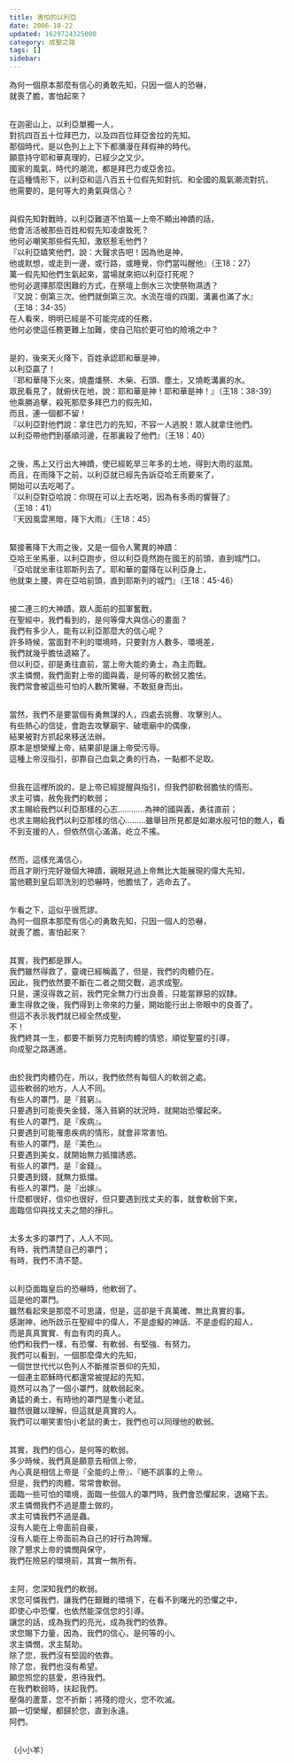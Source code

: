 ```yaml
---
title: 害怕的以利亞
date: 2006-10-22
updated: 1629724325000
category: 成聖之路
tags: []
sidebar: 
---
```


<p>為何一個原本那麼有信心的勇敢先知，只因一個人的恐嚇，<br/>
就喪了膽，害怕起來？</p>
<p><br/>
在迦密山上，以利亞單獨一人，<br/>
對抗四百五十位拜巴力，以及四百位拜亞舍拉的先知。<br/>
那個時代，是以色列上上下下都瀰漫在拜假神的時代。<br/>
願意持守耶和華真理的，已經少之又少。<br/>
國家的風氣，時代的潮流，都是拜巴力或亞舍拉。<br/>
在這種情形下，以利亞和這八百五十位假先知對抗、和全國的風氣潮流對抗，<br/>
他需要的，是何等大的勇氣與信心？</p>
<p><br/>
與假先知對戰時，以利亞難道不怕萬一上帝不顯出神蹟的話，<br/>
他會活活被那些百姓和假先知凌虐致死？<br/>
他何必嘲笑那些假先知，激怒惹毛他們？<br/>
『以利亞嬉笑他們，說：大聲求告吧！因為他是神，<br/>
他或默想，或走到一邊，或行路，或睡覺，你們當叫醒他』（王18：27）<br/>
萬一假先知他們生氣起來，當場就來把以利亞打死呢？<br/>
他何必選擇那麼困難的方式，在祭壇上倒水三次使祭物濕透？<br/>
『又說：倒第三次。他們就倒第三次。水流在壇的四圍，溝裏也滿了水』<br/>
（王18：34-35）<br/>
在人看來，明明已經是不可能完成的任務，<br/>
他何必使這任務更難上加難，使自己陷於更可怕的險境之中？</p>
<p><br/>
是的，後來天火降下，百姓承認耶和華是神，<br/>
以利亞贏了！<br/>
『耶和華降下火來，燒盡燔祭、木柴、石頭、塵土，又燒乾溝裏的水。<br/>
眾民看見了，就俯伏在地，說：耶和華是神！耶和華是神！』（王18：38-39）<br/>
他乘勝追擊，殺死那麼多拜巴力的假先知，<br/>
而且，連一個都不留！<br/>
『以利亞對他們說：拿住巴力的先知，不容一人逃脫！眾人就拿住他們。<br/>
以利亞帶他們到基順河邊，在那裏殺了他們』（王18：40）</p>
<p><br/>
之後，馬上又行出大神蹟，使已經乾旱三年多的土地，得到大雨的滋潤。<br/>
而且，在雨降下之前，以利亞就已經先告訴亞哈王雨要來了，<br/>
開始可以去吃喝了。<br/>
『以利亞對亞哈說：你現在可以上去吃喝，因為有多雨的響聲了』<br/>
（王18：41）<br/>
『天因風雲黑暗，降下大雨』（王18：45）</p>
<p><br/>
緊接著降下大雨之後，又是一個令人驚異的神蹟：<br/>
亞哈王坐馬車，以利亞跑步，但以利亞竟然跑在國王的前頭，直到城門口。<br/>
『亞哈就坐車往耶斯列去了。耶和華的靈降在以利亞身上，<br/>
他就束上腰，奔在亞哈前頭，直到耶斯列的城門』（王18：45-46）</p>
<p><br/>
接二連三的大神蹟，眾人面前的孤軍奮戰，<br/>
在聖經中，我們看到的，是何等偉大與信心的畫面？<br/>
我們有多少人，能有以利亞那麼大的信心呢？<br/>
許多時候，當面對不利的環境時，只要對方人數多、環境差，<br/>
我們就幾乎膽怯退縮了。<br/>
但以利亞，卻是勇往直前，當上帝大能的勇士，為主而戰。<br/>
求主憐憫，我們面對上帝的國與義，是何等的軟弱又膽怯。<br/>
我們常會被這些可怕的人數所驚嚇，不敢挺身而出。</p>
<p><br/>
當然，我們不是要當個有勇無謀的人，四處去挑釁、攻擊別人。<br/>
有些熱心的信徒，會跑去攻擊廟宇、破壞廟中的偶像，<br/>
結果被對方抓起來移送法辦。<br/>
原本是想榮耀上帝，結果卻是讓上帝受污辱。<br/>
這種上帝沒指引，卻靠自己血氣之勇的行為，一點都不足取。</p>
<p><br/>
但我在這裡所說的，是上帝已經提醒與指引，但我們卻軟弱膽怯的情形。<br/>
求主可憐，赦免我們的軟弱；<br/>
求主賜給我們以利亞那樣的心志…………為神的國與義，勇往直前；<br/>
也求主賜給我們以利亞那樣的信心………雖舉目所見都是如潮水般可怕的敵人，看不到支援的人，但依然信心滿滿，屹立不搖。</p>
<p><br/>
然而，這樣充滿信心，<br/>
而且才剛行完好幾個大神蹟，親眼見過上帝無比大能展現的偉大先知，<br/>
當他聽到皇后耶洗別的恐嚇時，他膽怯了，逃命去了。</p>
<p><br/>
乍看之下，這似乎很荒謬。<br/>
為何一個原本那麼有信心的勇敢先知，只因一個人的恐嚇，<br/>
就喪了膽，害怕起來？</p>
<p><br/>
其實，我們都是罪人。<br/>
我們雖然得救了，靈魂已經稱義了，但是，我們的肉體仍在。<br/>
因此，我們依然要不斷在二者之間交戰，追求成聖。<br/>
只是，還沒得救之前，我們完全無力行出良善，只能當罪惡的奴隸。<br/>
重生得救之後，我們得到上帝來的力量，開始能行出上帝眼中的良善了。<br/>
但這不表示我們就已經全然成聖，<br/>
不！<br/>
我們終其一生，都要不斷努力克制肉體的情慾，順從聖靈的引導，<br/>
向成聖之路邁進。</p>
<p><br/>
由於我們肉體仍在，所以，我們依然有每個人的軟弱之處。<br/>
這些軟弱的地方，人人不同。<br/>
有些人的罩門，是『貧窮』。<br/>
只要遇到可能喪失金錢，落入貧窮的狀況時，就開始恐懼起來。<br/>
有些人的罩門，是『疾病』。<br/>
只要遇到可能罹患疾病的情形，就會非常害怕。<br/>
有些人的罩門，是『美色』。<br/>
只要遇到美女，就開始無力抵擋誘惑。<br/>
有些人的罩門，是『金錢』。<br/>
只要遇到錢，就無力抵擋。<br/>
有些人的罩門，是『出嫁』。<br/>
什麼都很好，信仰也很好，但只要遇到找丈夫的事，就會軟弱下來，<br/>
面臨信仰與找丈夫之間的掙扎。</p>
<p><br/>
太多太多的罩門了，人人不同。<br/>
有時，我們清楚自己的罩門；<br/>
有時，我們不清不楚。</p>
<p><br/>
以利亞面臨皇后的恐嚇時，他軟弱了。<br/>
這是他的罩門。<br/>
雖然看起來是那麼不可思議，但是，這卻是千真萬確、無比真實的事。<br/>
感謝神，祂所啟示在聖經中的偉人，不是虛擬的神話、不是虛假的超人，<br/>
而是真真實實、有血有肉的真人。<br/>
他們和我們一樣，有恐懼、有軟弱、有堅強、有努力。<br/>
我們可以看到，一個那麼偉大的先知，<br/>
一個世世代代以色列人不斷推崇景仰的先知，<br/>
一個連主耶穌時代都還常被提起的先知，<br/>
竟然可以為了一個小罩門，就軟弱起來。<br/>
勇猛的勇士，有時他的罩門是隻小老鼠。<br/>
雖然很難以理解，但這就是真實的人。<br/>
我們可以嘲笑害怕小老鼠的勇士，我們也可以同理他的軟弱。</p>
<p><br/>
其實，我們的信心，是何等的軟弱。<br/>
多少時候，我們真是願意去相信上帝，<br/>
內心真是相信上帝是『全能的上帝』、『絕不誤事的上帝』。<br/>
但是，我們的肉體，常常會軟弱。<br/>
面臨一些可怕的環境，面臨一些個人的罩門時，我們會恐懼起來，退縮下去。<br/>
求主憐憫我們不過是塵土做的，<br/>
求主可憐我們不過是蟲。<br/>
沒有人能在上帝面前自豪，<br/>
沒有人能在上帝面前為自己的好行為誇耀。<br/>
除了懇求上帝的憐憫與保守，<br/>
我們在險惡的環境前，其實一無所有。</p>
<p><br/>
主阿，您深知我們的軟弱。<br/>
求您可憐我們，讓我們在艱難的環境下，在看不到曙光的恐懼之中，<br/>
即使心中恐懼，也依然能深信您的引導。<br/>
讓您的話，成為我們的亮光，成為我們的依靠。<br/>
求您賜下力量，因為，我們的信心，是何等的小。<br/>
求主憐憫，求主幫助。<br/>
除了您，我們沒有堅固的依靠。<br/>
除了您，我們也沒有希望。<br/>
願您照您的慈愛，恩待我們。<br/>
在我們軟弱時，扶起我們。<br/>
壓傷的蘆葦，您不折斷；將殘的燈火，您不吹滅。<br/>
願一切榮耀，都歸於您，直到永遠。<br/>
阿們。</p>
<p><br/>
（小小羊）</p>
